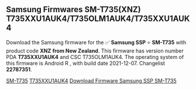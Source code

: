 <h2>Samsung Firmwares SM-T735(XNZ) T735XXU1AUK4/T735OLM1AUK4/T735XXU1AUK4</h2>
Download the Samsung firmware for the ✅ <strong>Samsung SSP </strong> ⭐ <strong>SM-T735</strong> with product code <strong>XNZ</strong> <strong> from New Zealand</strong>. This firmware has version number PDA <strong>T735XXU1AUK4</strong> and CSC T735OLM1AUK4. The operating system of this firmware is Android R , with build date 2021-12-07. Changelist <strong>22787351</strong>.


[SM-T735](https://samfirm.shop/samsung/model/SM-T735)
[T735XXU1AUK4](https://samfirm.shop/samsung/pda/T735XXU1AUK4)
[Download Firmware Samsung SSP SM-T735](https://samfirm.shop/samsung/firmware/481059)
